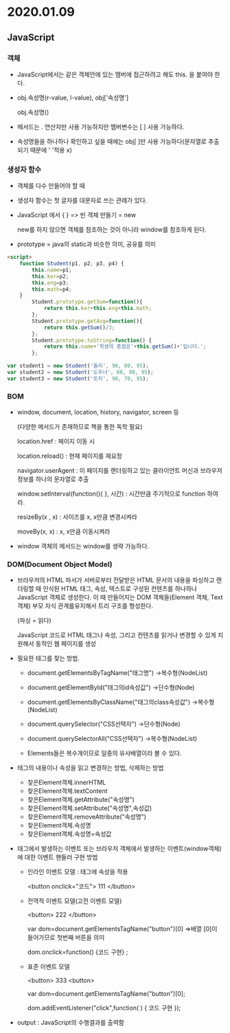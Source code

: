 # 2020.01.09

## JavaScript

### 객체

- JavaScript에서는 같은 객체안에 있는 멤버에 접근하려고 해도 this. 을 붙여야 한다.

- obj.속성명(r-value, l-value), obj['속성명']

  obj.속성명()

- 메서드는 . 연산자만 사용 가능하지만 멤버변수는 [ ] 사용 가능하다.

- 속성명들을 하나하나 확인하고 싶을 때에는 obj[ ]만 사용 가능하다(문자열로 추출되기 때문에 ' '적용 x)



### 생성자 함수

- 객체를 다수 만들어야 할 때

- 생성자 함수는 첫 글자를 대문자로 쓰는 관례가 있다.

- JavaScript 에서 { } => 빈 객체 만들기 = new

  new를 하지 않으면 객체를 참조하는 것이 아니라 window를 참조하게 된다.

- prototype = java의 static과 비슷한 의미, 공유를 의미

```html
<script>
	function Student(p1, p2, p3, p4) {
		this.name=p1;
		this.kor=p2;
		this.eng=p3;
		this.math=p4;
	}
		Student.prototype.getSum=function(){
			return this.kor+this.eng+this.math;
		};
		Student.prototype.getAvg=function(){
			return this.getSum()/3;
		};
		Student.prototype.toString=function() {
			return this.name+'학생의 총점은'+this.getSum()+'입니다.';
		};
	
var student1 = new Student('둘리', 90, 80, 95);
var student2 = new Student('도우너', 80, 90, 95);
var student3 = new Student('또치', 90, 70, 95);
```



### BOM

- window, document, location, history, navigator, screen 등

  (다양한 메서드가 존재하므로 책을 통한 독학 필요)

  location.href : 페이지 이동 시

  location.reload() : 현재 페이지를 재요청

  navigator.userAgent : 이 페이지를 랜더링하고 있는 클라이언트 머신과 브라우저 정보를 하나의 문자열로 추출

  window.setInterval(function(){     }, 시간) : 시간만큼 주기적으로 function 하여라.

  resizeBy(x , x) : 사이즈를 x, x만큼 변경시켜라

  moveBy(x, x) : x, x만큼 이동시켜라

- window 객체의 메서드는 window를 생략 가능하다.



### DOM(Document Object Model)

- 브라우저의 HTML 파서가 서버로부터 전달받은 HTML 문서의 내용을 파싱하고 랜더링할 때 인식된 HTML 태그, 속성, 텍스트로 구성된 컨텐츠를 하나하나 JavaScript 객체로 생성한다. 이 때 만들어지는 DOM 객체들(Element 객체, Text 객체) 부모 자식 관계를유지해서 트리 구조를 형성한다.

  (파싱 = 읽다)

  JavaScript 코드로 HTML 태그나 속성, 그리고 컨텐츠를 읽거나 변경할 수 있게 지원해서 동적인 웹 페이지를 생성

  

- 필요한 태그를 찾는 방법.

  - document.getElementsByTagName("태그명")     ->복수형(NodeList)
  - document.getElementById("태그의id속성값")    ->단수형(Node)
  - document.getElementsByClassName("태그의class속성값")     ->복수형(NodeList)
  - document.querySelector("CSS선택자")     ->단수형(Node)
  - document.querySelectorAll("CSS선택자")     ->복수형(NodeList)

  - Elements들은 복수개이므로 일종의 유사배열이라 볼 수 있다.

  

- 태그의 내용이나 속성을 읽고 변경하는 방법, 삭제하는 방법

  - 찾은Element객체.innerHTML
  - 찾은Element객체.textContent
  - 찾은Element객체.getAttribute("속성명")
  - 찾은Element객체.setAttribute("속성명",속성값)
  - 찾은Element객체.removeAttribute("속성명")
  - 찾은Element객체.속성명
  - 찾은Element객체.속성명=속성값



- 태그에서 발생하는 이벤트 또는 브라우저 객체에서 발생하는 이벤트(window객체)에 대한 이벤트 핸들러 구현 방법

  - 인라인 이벤트 모델 : 태그에 속성을 적용

    \<button onclick="코드">  111 \</button>

  - 전역적 이벤트 모델(고전 이벤트 모델)

    \<button> 222 \</button>

    var dom=document.getElementsTagName("button")[0]     =>배열 [0]이 들어가므로 첫번째 버튼을 의미

    dom.onclick=function() {코드 구현} ;

  - 표준 이벤트 모델

    \<button> 333 \<button>

    var dom=document.getElementsTagName("button")[0];

    dom.addEventListener("click",function( ) { 코드 구현 });





- output : JavaScript의 수행결과를 출력함

